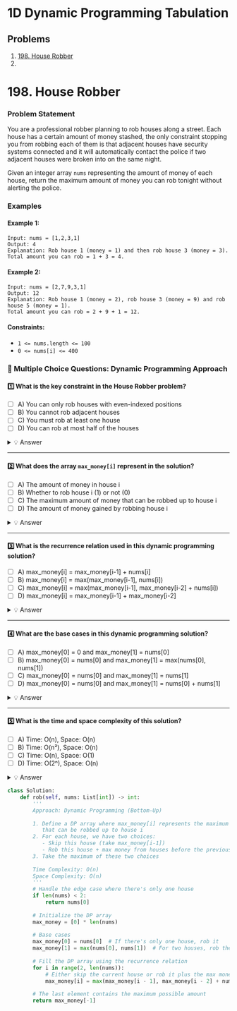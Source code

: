# 1D Dynamic Programming Tabulation

## Problems 
1. [198. House Robber](#198-house-robber)
2. 

# 198. House Robber

### Problem Statement
You are a professional robber planning to rob houses along a street. Each house has a certain amount of money stashed, the only constraint stopping you from robbing each of them is that adjacent houses have security systems connected and it will automatically contact the police if two adjacent houses were broken into on the same night.

Given an integer array `nums` representing the amount of money of each house, return the maximum amount of money you can rob tonight without alerting the police.

### Examples

#### Example 1:
```
Input: nums = [1,2,3,1]
Output: 4
Explanation: Rob house 1 (money = 1) and then rob house 3 (money = 3).
Total amount you can rob = 1 + 3 = 4.
```

#### Example 2:
```
Input: nums = [2,7,9,3,1]
Output: 12
Explanation: Rob house 1 (money = 2), rob house 3 (money = 9) and rob house 5 (money = 1).
Total amount you can rob = 2 + 9 + 1 = 12.
```

#### Constraints:
* `1 <= nums.length <= 100`
* `0 <= nums[i] <= 400`

### 📌 Multiple Choice Questions: Dynamic Programming Approach  

#### 1️⃣ What is the key constraint in the House Robber problem?  
- [ ] A) You can only rob houses with even-indexed positions
- [ ] B) You cannot rob adjacent houses
- [ ] C) You must rob at least one house
- [ ] D) You can rob at most half of the houses

<details>
  <summary>💡 Answer</summary>
  
  ✅ **B) You cannot rob adjacent houses**  
  
  The key constraint is that you cannot rob adjacent houses because the security systems will alert the police if two adjacent houses are robbed on the same night.
</details>  

---

#### 2️⃣ What does the array `max_money[i]` represent in the solution?  
- [ ] A) The amount of money in house i
- [ ] B) Whether to rob house i (1) or not (0)
- [ ] C) The maximum amount of money that can be robbed up to house i
- [ ] D) The amount of money gained by robbing house i

<details>
  <summary>💡 Answer</summary>
  
  ✅ **C) The maximum amount of money that can be robbed up to house i**  
  
  The array `max_money[i]` stores the maximum amount of money that can be robbed when considering houses from index 0 to index i.
</details>  

---

#### 3️⃣ What is the recurrence relation used in this dynamic programming solution?  
- [ ] A) max_money[i] = max_money[i-1] + nums[i]
- [ ] B) max_money[i] = max(max_money[i-1], nums[i])
- [ ] C) max_money[i] = max(max_money[i-1], max_money[i-2] + nums[i])
- [ ] D) max_money[i] = max_money[i-1] + max_money[i-2]

<details>
  <summary>💡 Answer</summary>
  
  ✅ **C) max_money[i] = max(max_money[i-1], max_money[i-2] + nums[i])**  
  
  At each house, you have two options:
  1. Skip this house (take max_money[i-1])
  2. Rob this house + maximum money you could get from houses before the previous one (max_money[i-2] + nums[i])
  The maximum of these two options is the optimal solution for house i.
</details>  

---

#### 4️⃣ What are the base cases in this dynamic programming solution?  
- [ ] A) max_money[0] = 0 and max_money[1] = nums[0]
- [ ] B) max_money[0] = nums[0] and max_money[1] = max(nums[0], nums[1])
- [ ] C) max_money[0] = nums[0] and max_money[1] = nums[1]
- [ ] D) max_money[0] = nums[0] and max_money[1] = nums[0] + nums[1]

<details>
  <summary>💡 Answer</summary>
  
  ✅ **B) max_money[0] = nums[0] and max_money[1] = max(nums[0], nums[1])**  
  
  The base cases are:
  - For the first house (index 0), the maximum money you can rob is simply the amount in that house.
  - For the second house (index 1), you can either rob this house or the first house, so the maximum is the larger of the two.
</details>  

---

#### 5️⃣ What is the time and space complexity of this solution?  
- [ ] A) Time: O(n), Space: O(n)
- [ ] B) Time: O(n²), Space: O(n)
- [ ] C) Time: O(n), Space: O(1)
- [ ] D) Time: O(2ⁿ), Space: O(n)

<details>
  <summary>💡 Answer</summary>
  
  ✅ **A) Time: O(n), Space: O(n)**  
  
  - Time complexity is O(n) because we process each house exactly once, performing constant time operations.
  - Space complexity is O(n) for the `max_money` array that stores results for each house.
  
  Note: This solution could be optimized to use O(1) space by only keeping track of the previous two results instead of the entire array.
</details>  

```python
class Solution:
    def rob(self, nums: List[int]) -> int:
        '''
        Approach: Dynamic Programming (Bottom-Up)
        
        1. Define a DP array where max_money[i] represents the maximum amount
           that can be robbed up to house i
        2. For each house, we have two choices:
           - Skip this house (take max_money[i-1])
           - Rob this house + max money from houses before the previous one (max_money[i-2] + nums[i])
        3. Take the maximum of these two choices
        
        Time Complexity: O(n)
        Space Complexity: O(n)
        '''
        # Handle the edge case where there's only one house
        if len(nums) < 2:
            return nums[0]
        
        # Initialize the DP array
        max_money = [0] * len(nums)
        
        # Base cases
        max_money[0] = nums[0]  # If there's only one house, rob it
        max_money[1] = max(nums[0], nums[1])  # For two houses, rob the one with more money
        
        # Fill the DP array using the recurrence relation
        for i in range(2, len(nums)):
            # Either skip the current house or rob it plus the max money from houses before i-1
            max_money[i] = max(max_money[i - 1], max_money[i - 2] + nums[i])
        
        # The last element contains the maximum possible amount
        return max_money[-1]
```



